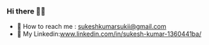 ### Hi there 🧑‍🎓

- 📧 How to reach me : sukeshkumarsukii@gmail.com
- 💬 My Linkedin:www.linkedin.com/in/sukesh-kumar-1360441ba/
